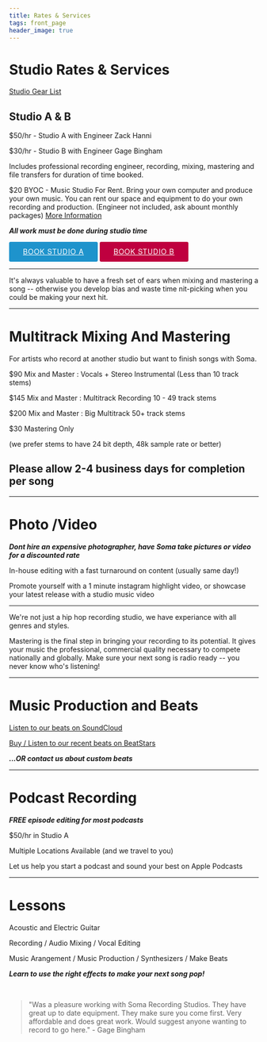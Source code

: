 ```yaml
---
title: Rates & Services
tags: front_page
header_image: true
---
```

# Studio Rates & Services

<a href="https://docs.google.com/document/d/1HLUwtYPdi1T1jxgAa-9-FBaEY2tu0qam09FnswaiqkU/edit?usp=sharing" target="Gear List">Studio Gear List</a>


## Studio A & B

$50/hr - Studio A with Engineer Zack Hanni

$30/hr - Studio B with Engineer Gage Bingham

Includes professional recording engineer, recording, mixing, mastering and file transfers for duration of time booked.

$20 BYOC - Music Studio For Rent. Bring your own computer and produce your own music. You can rent our space and equipment to do your own recording and production. (Engineer not included, ask abount monthly packages) <a href="https://docs.google.com/document/d/1-PJk55lg5GzF0svfcZdDDVSxHGpcvZTHn9SM6G5I1Uo/edit?usp=sharing" target="More Information on BYOC">More Information</a>

**_All work must be done during studio time_**

<!-- Start Square Appointments Embed code --> <a target="_top" style=" background-color: #1E93CC; color: white; height: 40px; text-transform: uppercase; font-family: 'Square Market', 'helvetica neue', helvetica, arial, sans-serif; letter-spacing: 1px; line-height: 38px; padding: 0 28px; border-radius: 3px; font-weight: 500; font-size: 14px; cursor: pointer; display: inline-block; " href="https://squareup.com/appointments/book/8GNV6PJ8WK7YH/sounds-like-soma-philadelphia-pa" rel="nofollow">Book Studio A</a> <!-- End Square Appointments Embed code -->


<!-- Start Square Appointments Embed code --> <a target="_top" style=" background-color: #BF003F; color: white; height: 40px; text-transform: uppercase; font-family: 'Square Market', 'helvetica neue', helvetica, arial, sans-serif; letter-spacing: 1px; line-height: 38px; padding: 0 28px; border-radius: 3px; font-weight: 500; font-size: 14px; cursor: pointer; display: inline-block; " href="https://squareup.com/appointments/book/VC0MQHN4GS4ND/sls-studio-b-philadelphia-pa" rel="nofollow">Book Studio B</a> <!-- End Square Appointments Embed code -->

- - -

It's always valuable to have a fresh set of ears when mixing and mastering a song -- otherwise you develop bias and waste time nit-picking when you could be making your next hit.

- - -

# Multitrack Mixing And Mastering

For artists who record at another studio but want to finish songs with Soma.

$90 Mix and Master : Vocals + Stereo Instrumental (Less than 10 track stems)

$145 Mix and Master : Multitrack Recording 10 - 49 track stems

$200 Mix and Master : Big Multitrack 50+ track stems

$30 Mastering Only

(we prefer stems to have 24 bit depth, 48k sample rate or better)

## Please allow 2-4 business days for completion per song

- - -

# Photo /Video
 
**_Dont hire an expensive photographer, have Soma take pictures or video for a discounted rate_**

In-house editing with a fast turnaround on content (usually same day!)

Promote yourself with a 1 minute instagram highlight video, or showcase your latest release with a studio music video

- - -

We're not just a hip hop recording studio, we have experiance with all genres and styles. 

Mastering is the final step in bringing your recording to its potential. It gives your music the professional, commercial quality necessary to compete nationally and globally. Make sure your next song is radio ready --  you never know who's listening!

- - -

# Music Production and Beats

<a href="https://soundcloud.com/somastudios/sets/beats-for-sale" target="SoundCloud Beats For Sale">Listen to our beats on SoundCloud</a>

<a href="https://www.beatstars.com/soundslikesoma/feed" target="Beats For Sale on BeatStars">Buy / Listen to our recent beats on BeatStars</a>

**_...OR contact us about custom beats_**

- - -

# Podcast Recording 

**_FREE episode editing for most podcasts_**

$50/hr in Studio A

Multiple Locations Available (and we travel to you)

Let us help you start a podcast and sound your best on Apple Podcasts

- - -

# Lessons

Acoustic and Electric Guitar

Recording / Audio Mixing / Vocal Editing

Music Arangement / Music Production / Synthesizers / Make Beats

**_Learn to use the right effects to make your next song pop!_**

<br />

<blockquote>"Was a pleasure working with Soma Recording Studios. They have great up to date equipment. They make sure you come first. Very affordable and does great work. Would suggest anyone wanting to record to go here." - Gage Bingham</blockquote>
